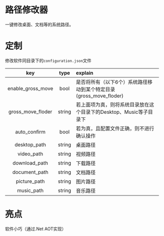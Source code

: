 # 路径修改器

一键修改桌面、文档等的系统路径。

# 定制
修改软件同目录下的`configuration.json`文件

|key|type|explain|
|:---:|:---:|:---|
|enable_gross_move|bool|是否将所有（以下6个）系统路径移动到某个特定目录(gross_move_floder)
|gross_move_floder|string|若上面项为真，则将系统目录放在这个目录下的Desktop、Music等子目录下
|auto_confirm|bool|若为真，且配置文件正确，则不进行确认操作
|desktop_path|string|桌面路径|
|video_path|string|视频路径|
|download_path|string|下载路径|
|document_path|string|文档路径|
|picture_path|string|图片路径|
|music_path|string|音乐路径|


# 亮点

软件小巧（通过.Net AOT实现）

